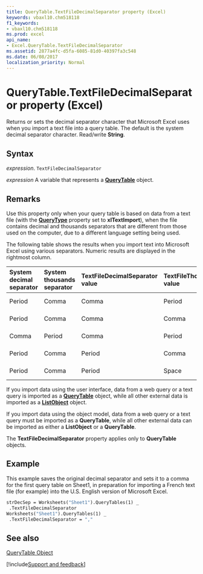 ```yaml
---
title: QueryTable.TextFileDecimalSeparator property (Excel)
keywords: vbaxl10.chm518118
f1_keywords:
- vbaxl10.chm518118
ms.prod: excel
api_name:
- Excel.QueryTable.TextFileDecimalSeparator
ms.assetid: 2877a4fc-d5fa-6085-81d0-40397fa3c548
ms.date: 06/08/2017
localization_priority: Normal
---
```



# QueryTable.TextFileDecimalSeparator property (Excel)

Returns or sets the decimal separator character that Microsoft Excel uses when you import a text file into a query table. The default is the system decimal separator character. Read/write  **String**.


## Syntax

_expression_. `TextFileDecimalSeparator`

_expression_ A variable that represents a **[QueryTable](Excel.QueryTable.md)** object.


## Remarks

Use this property only when your query table is based on data from a text file (with the  **[QueryType](Excel.QueryTable.QueryType.md)** property set to **xlTextImport**), when the file contains decimal and thousands separators that are different from those used on the computer, due to a different language setting being used.

The following table shows the results when you import text into Microsoft Excel using various separators. Numeric results are displayed in the rightmost column.



|**System decimal separator**|**System thousands separator**|**TextFileDecimalSeparator value**|**TextFileThousandsSeparator value**|**Text imported**|**Cell value (data type)**|
|:-----|:-----|:-----|:-----|:-----|:-----|
|Period|Comma|Comma|Period|123.123,45|123,123.45 (numeric)|
|Period|Comma|Comma|Comma|123.123,45|123.123,45 (text)|
|Comma|Period|Comma|Period|123,123.45|123,123.45 (numeric)|
|Period|Comma|Period|Comma|123 123.45|123 123.45 (text)|
|Period|Comma|Period|Space|123 123.45|123,123.45 (numeric)|

If you import data using the user interface, data from a web query or a text query is imported as a  **[QueryTable](Excel.QueryTable.md)** object, while all other external data is imported as a **[ListObject](Excel.ListObject.md)** object.

If you import data using the object model, data from a web query or a text query must be imported as a  **QueryTable**, while all other external data can be imported as either a **ListObject** or a **QueryTable**.

The  **TextFileDecimalSeparator** property applies only to **QueryTable** objects.


## Example

This example saves the original decimal separator and sets it to a comma for the first query table on Sheet1, in preparation for importing a French text file (for example) into the U.S. English version of Microsoft Excel.


```vb
strDecSep = Worksheets("Sheet1").QueryTables(1) _ 
 .TextFileDecimalSeparator 
Worksheets("Sheet1").QueryTables(1) _ 
 .TextFileDecimalSeparator = ","
```


## See also


[QueryTable Object](Excel.QueryTable.md)

[!include[Support and feedback](~/includes/feedback-boilerplate.md)]